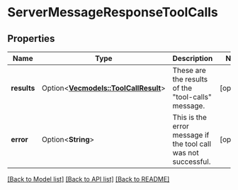 # ServerMessageResponseToolCalls

## Properties

Name | Type | Description | Notes
------------ | ------------- | ------------- | -------------
**results** | Option<[**Vec<models::ToolCallResult>**](ToolCallResult.md)> | These are the results of the \"tool-calls\" message. | [optional]
**error** | Option<**String**> | This is the error message if the tool call was not successful. | [optional]

[[Back to Model list]](../README.md#documentation-for-models) [[Back to API list]](../README.md#documentation-for-api-endpoints) [[Back to README]](../README.md)


